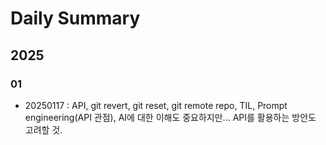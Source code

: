# Daily Summary
## 2025
### 01
- 20250117 : API, git revert, git reset, git remote repo, TIL, Prompt engineering(API 관점), AI에 대한 이해도 중요하지만... API를 활용하는 방안도 고려할 것.